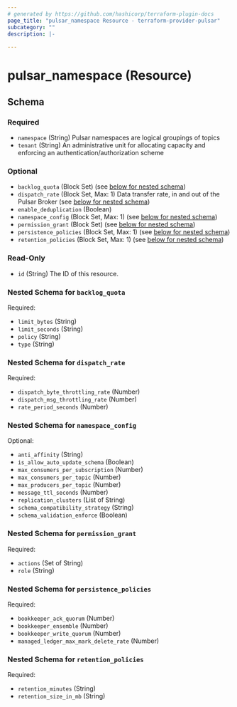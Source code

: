 ```yaml
---
# generated by https://github.com/hashicorp/terraform-plugin-docs
page_title: "pulsar_namespace Resource - terraform-provider-pulsar"
subcategory: ""
description: |-
  
---
```


# pulsar_namespace (Resource)





<!-- schema generated by tfplugindocs -->
## Schema

### Required

- `namespace` (String) Pulsar namespaces are logical groupings of topics
- `tenant` (String) An administrative unit for allocating capacity and enforcing an authentication/authorization scheme

### Optional

- `backlog_quota` (Block Set) (see [below for nested schema](#nestedblock--backlog_quota))
- `dispatch_rate` (Block Set, Max: 1) Data transfer rate, in and out of the Pulsar Broker (see [below for nested schema](#nestedblock--dispatch_rate))
- `enable_deduplication` (Boolean)
- `namespace_config` (Block Set, Max: 1) (see [below for nested schema](#nestedblock--namespace_config))
- `permission_grant` (Block Set) (see [below for nested schema](#nestedblock--permission_grant))
- `persistence_policies` (Block Set, Max: 1) (see [below for nested schema](#nestedblock--persistence_policies))
- `retention_policies` (Block Set, Max: 1) (see [below for nested schema](#nestedblock--retention_policies))

### Read-Only

- `id` (String) The ID of this resource.

<a id="nestedblock--backlog_quota"></a>
### Nested Schema for `backlog_quota`

Required:

- `limit_bytes` (String)
- `limit_seconds` (String)
- `policy` (String)
- `type` (String)


<a id="nestedblock--dispatch_rate"></a>
### Nested Schema for `dispatch_rate`

Required:

- `dispatch_byte_throttling_rate` (Number)
- `dispatch_msg_throttling_rate` (Number)
- `rate_period_seconds` (Number)


<a id="nestedblock--namespace_config"></a>
### Nested Schema for `namespace_config`

Optional:

- `anti_affinity` (String)
- `is_allow_auto_update_schema` (Boolean)
- `max_consumers_per_subscription` (Number)
- `max_consumers_per_topic` (Number)
- `max_producers_per_topic` (Number)
- `message_ttl_seconds` (Number)
- `replication_clusters` (List of String)
- `schema_compatibility_strategy` (String)
- `schema_validation_enforce` (Boolean)


<a id="nestedblock--permission_grant"></a>
### Nested Schema for `permission_grant`

Required:

- `actions` (Set of String)
- `role` (String)


<a id="nestedblock--persistence_policies"></a>
### Nested Schema for `persistence_policies`

Required:

- `bookkeeper_ack_quorum` (Number)
- `bookkeeper_ensemble` (Number)
- `bookkeeper_write_quorum` (Number)
- `managed_ledger_max_mark_delete_rate` (Number)


<a id="nestedblock--retention_policies"></a>
### Nested Schema for `retention_policies`

Required:

- `retention_minutes` (String)
- `retention_size_in_mb` (String)



